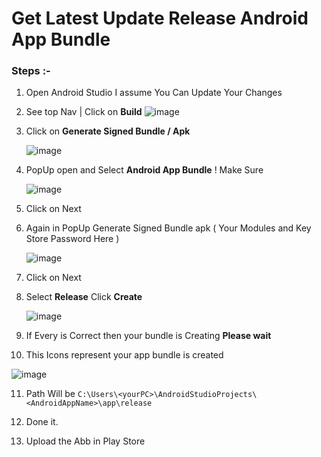 # Get Latest Update Release Android App Bundle

### Steps :-

1. Open Android Studio I assume You Can Update Your Changes
2. See top Nav | Click on **Build** 
    ![image](https://github.com/one-numan/Documentation/assets/48924562/067abeca-9500-4eb7-a98c-7b150b481a8c)
3. Click on **Generate Signed Bundle / Apk** 

    ![image](https://github.com/one-numan/Documentation/assets/48924562/127c5d64-3ff3-433d-9a19-7ef4b72e8845)
4. PopUp open and Select **Android App Bundle** ! Make Sure 

    ![image](https://github.com/one-numan/Documentation/assets/48924562/ae2caf90-8d26-4fec-bb32-612deae9d820)
5. Click on Next
6. Again in PopUp Generate Signed Bundle apk ( Your Modules and Key Store Password Here ) 

    ![image](https://github.com/one-numan/Documentation/assets/48924562/d944fc8b-3af9-4fda-96bf-004c6da05a64)
7. Click on Next

8. Select **Release** Click **Create**

     ![image](https://github.com/one-numan/Documentation/assets/48924562/8b63dd3b-79b3-449a-a1a6-f0ecf780eade)
9. If Every is Correct then your bundle is Creating **Please wait**

10. This Icons represent your app bundle is created

   ![image](https://github.com/one-numan/Documentation/assets/48924562/c76335b6-bec5-4c09-aeef-abda0047d154) 

11. Path Will be `C:\Users\<yourPC>\AndroidStudioProjects\<AndroidAppName>\app\release`

12. Done it.

13. Upload the Abb in Play Store
